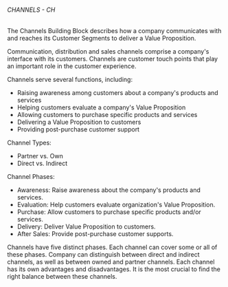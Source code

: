 ###### CHANNELS - CH
The Channels Building Block describes how a company communicates with and reaches its Customer Segments to deliver a Value Proposition.

Communication, distribution and sales channels comprise a company's interface with its customers. Channels are customer touch points that play an important role in the customer experience.

Channels serve several functions, including:
* Raising awareness among customers about a company's products and services
* Helping customers evaluate a company's Value Proposition
* Allowing customers to purchase specific products and services
* Delivering a Value Proposition to customers
* Providing post-purchase customer support

Channel Types:
* Partner vs. Own
* Direct vs. Indirect

Channel Phases:
* Awareness: Raise awareness about the company's products and services.
* Evaluation: Help customers evaluate organization's Value Proposition.
* Purchase: Allow customers to purchase specific products and/or services.
* Delivery: Deliver Value Proposition to customers.
* After Sales: Provide post-purchase customer supports.

Channels have five distinct phases. Each channel can cover some or all of these phases. Company can distinguish between direct and indirect channels, as well as between owned and partner channels. Each channel has its own advantages and disadvantages. It is the most crucial to find the right balance between these channels.
